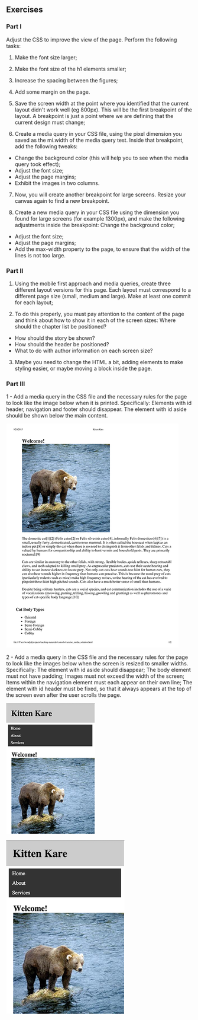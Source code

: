 ## Exercises

### Part I

Adjust the CSS to improve the view of the page.
Perform the following tasks:

1. Make the font size larger;

2. Make the font size of the h1 elements smaller;

3. Increase the spacing between the figures;

4. Add some margin on the page.

5. Save the screen width at the point where you identified that the current layout didn't work well (eg 800px). This will be the first breakpoint of the layout. A breakpoint is just a point where we are defining that the current design must change;

6. Create a media query in your CSS file, using the pixel dimension you saved as the mi.width of the media query test. Inside that breakpoint, add the following tweaks:
* Change the background color (this will help you to see when the media query took effect);
* Adjust the font size;
* Adjust the page margins;
* Exhibit the images in two columns.

7. Now, you will create another breakpoint for large screens. Resize your canvas again to find a new breakpoint.

8. Create a new media query in your CSS file using the dimension you found for large screens (for example 1300px), and make the following adjustments inside the breakpoint:
Change the background color;
* Adjust the font size;
* Adjust the page margins;
* Add the max-width property to the page, to ensure that the width of the lines is not too large.

### Part II

1. Using the mobile first approach and media queries, create three different layout versions for this page. Each layout must correspond to a different page size (small, medium and large). Make at least one commit for each layout;

2. To do this properly, you must pay attention to the content of the page and think about how to show it in each of the screen sizes:
Where should the chapter list be positioned?
* How should the story be shown?
* How should the header be positioned?
* What to do with author information on each screen size?

3. Maybe you need to change the HTML a bit, adding elements to make styling easier, or maybe moving a block inside the page.

### Part III

1 - Add a media query in the CSS file and the necessary rules for the page to look like the image below when it is printed. Specifically:
Elements with id header, navigation and footer should disappear.
The element with id aside should be shown below the main content.

![Example](images/image-printer.webp)

2 - Add a media query in the CSS file and the necessary rules for the page to look like the images below when the screen is resized to smaller widths. Specifically:
The element with id aside should disappear;
The body element must not have padding;
Images must not exceed the width of the screen;
Items within the navigation element must each appear on their own line;
The element with id header must be fixed, so that it always appears at the top of the screen even after the user scrolls the page.

![Example](images/image-01.webp)

![Example](images/image-02.webp)
